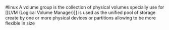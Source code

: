 #linux 
A volume group is the collection of physical volumes specially use for [[LVM (Logical Volume Manager)]] is used as the unified pool of storage create by one or more physical devices or partitions allowing to be more flexible in size 